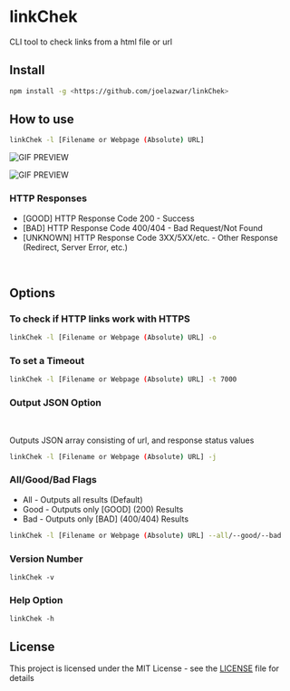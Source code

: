 # linkChek

CLI tool to check links from a html file or url

## Install

```sh
npm install -g <https://github.com/joelazwar/linkChek>
```

## How to use

```sh
linkChek -l [Filename or Webpage (Absolute) URL]
```

![GIF PREVIEW](assets/filepreview.gif)

![GIF PREVIEW](assets/htmlpreview.gif)

### HTTP Responses

* [GOOD] HTTP Response Code 200 - Success
* [BAD] HTTP Response Code 400/404 - Bad Request/Not Found
* [UNKNOWN] HTTP Response Code 3XX/5XX/etc. - Other Response (Redirect, Server Error, etc.)

<br />

## Options

### To check if HTTP links work with HTTPS

```sh
linkChek -l [Filename or Webpage (Absolute) URL] -o
```

### To set a Timeout

```sh
linkChek -l [Filename or Webpage (Absolute) URL] -t 7000
```

### Output JSON Option

<br />

Outputs JSON array consisting of url, and response status values

```sh
linkChek -l [Filename or Webpage (Absolute) URL] -j
```

### All/Good/Bad Flags

* All - Outputs all results (Default)
* Good - Outputs only [GOOD] (200) Results
* Bad - Outputs only [BAD] (400/404) Results

```sh
linkChek -l [Filename or Webpage (Absolute) URL] --all/--good/--bad
```

### Version Number


```
linkChek -v
```

### Help Option

```
linkChek -h
```

## License

This project is licensed under the MIT License - see the [LICENSE](LICENSE) file for details
